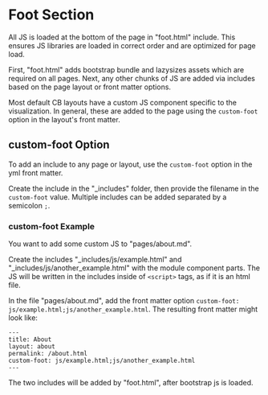 # Foot Section

All JS is loaded at the bottom of the page in "foot.html" include.
This ensures JS libraries are loaded in correct order and are optimized for page load.

First, "foot.html" adds bootstrap bundle and lazysizes assets which are required on all pages. 
Next, any other chunks of JS are added via includes based on the page layout or front matter options.

Most default CB layouts have a custom JS component specific to the visualization.
In general, these are added to the page using the `custom-foot` option in the layout's front matter.

## custom-foot Option

To add an include to any page or layout, use the `custom-foot` option in the yml front matter. 

Create the include in the "_includes" folder, then provide the filename in the `custom-foot` value.
Multiple includes can be added separated by a semicolon `;`.

### custom-foot Example

You want to add some custom JS to "pages/about.md".

Create the includes "_includes/js/example.html" and "_includes/js/another_example.html" with the module component parts. 
The JS will be written in the includes inside of `<script>` tags, as if it is an html file.

In the file "pages/about.md", add the front matter option `custom-foot: js/example.html;js/another_example.html`.
The resulting front matter might look like:

```
---
title: About
layout: about
permalink: /about.html
custom-foot: js/example.html;js/another_example.html
---
```

The two includes will be added by "foot.html", after bootstrap js is loaded.
